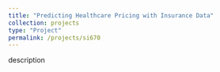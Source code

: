 ```yaml
---
title: "Predicting Healthcare Pricing with Insurance Data"
collection: projects
type: "Project"
permalink: /projects/si670
---
```


description